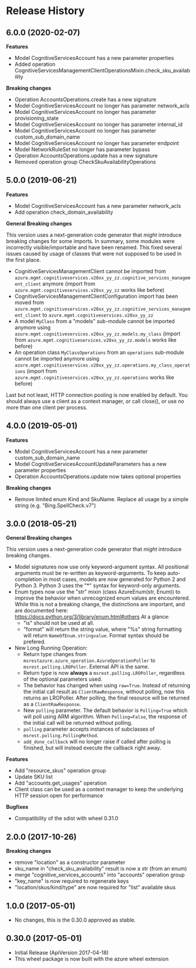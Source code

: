 # Release History

## 6.0.0 (2020-02-07)

**Features**

- Model CognitiveServicesAccount has a new parameter properties
- Added operation CognitiveServicesManagementClientOperationsMixin.check_sku_availability

**Breaking changes**

- Operation AccountsOperations.create has a new signature
- Model CognitiveServicesAccount no longer has parameter network_acls
- Model CognitiveServicesAccount no longer has parameter provisioning_state
- Model CognitiveServicesAccount no longer has parameter internal_id
- Model CognitiveServicesAccount no longer has parameter custom_sub_domain_name
- Model CognitiveServicesAccount no longer has parameter endpoint
- Model NetworkRuleSet no longer has parameter bypass
- Operation AccountsOperations.update has a new signature
- Removed operation group CheckSkuAvailabilityOperations

## 5.0.0 (2019-06-21)

**Features**

  - Model CognitiveServicesAccount has a new parameter network_acls
  - Add operation check_domain_availability

**General Breaking changes**

This version uses a next-generation code generator that *might*
introduce breaking changes for some imports. In summary, some modules
were incorrectly visible/importable and have been renamed. This fixed
several issues caused by usage of classes that were not supposed to be
used in the first place.

  - CognitiveServicesManagementClient cannot be imported from
    `azure.mgmt.cognitiveservices.v20xx_yy_zz.cognitive_services_management_client`
    anymore (import from `azure.mgmt.cognitiveservices.v20xx_yy_zz`
    works like before)
  - CognitiveServicesManagementClientConfiguration import has been moved
    from
    `azure.mgmt.cognitiveservices.v20xx_yy_zz.cognitive_services_management_client`
    to `azure.mgmt.cognitiveservices.v20xx_yy_zz`
  - A model `MyClass` from a "models" sub-module cannot be imported
    anymore using
    `azure.mgmt.cognitiveservices.v20xx_yy_zz.models.my_class`
    (import from `azure.mgmt.cognitiveservices.v20xx_yy_zz.models`
    works like before)
  - An operation class `MyClassOperations` from an `operations`
    sub-module cannot be imported anymore using
    `azure.mgmt.cognitiveservices.v20xx_yy_zz.operations.my_class_operations`
    (import from
    `azure.mgmt.cognitiveservices.v20xx_yy_zz.operations` works like
    before)

Last but not least, HTTP connection pooling is now enabled by default.
You should always use a client as a context manager, or call close(), or
use no more than one client per process.

## 4.0.0 (2019-05-01)

**Features**

  - Model CognitiveServicesAccount has a new parameter
    custom_sub_domain_name
  - Model CognitiveServicesAccountUpdateParameters has a new parameter
    properties
  - Operation AccountsOperations.update now takes optional properties

**Breaking changes**

  - Remove limited enum Kind and SkuName. Replace all usage by a simple
    string (e.g. "Bing.SpellCheck.v7")

## 3.0.0 (2018-05-21)

**General Breaking changes**

This version uses a next-generation code generator that *might*
introduce breaking changes.

  - Model signatures now use only keyword-argument syntax. All
    positional arguments must be re-written as keyword-arguments. To
    keep auto-completion in most cases, models are now generated for
    Python 2 and Python 3. Python 3 uses the "*" syntax for
    keyword-only arguments.
  - Enum types now use the "str" mixin (class AzureEnum(str, Enum)) to
    improve the behavior when unrecognized enum values are encountered.
    While this is not a breaking change, the distinctions are important,
    and are documented here:
    <https://docs.python.org/3/library/enum.html#others> At a glance:
      - "is" should not be used at all.
      - "format" will return the string value, where "%s" string
        formatting will return `NameOfEnum.stringvalue`. Format syntax
        should be prefered.
  - New Long Running Operation:
      - Return type changes from
        `msrestazure.azure_operation.AzureOperationPoller` to
        `msrest.polling.LROPoller`. External API is the same.
      - Return type is now **always** a `msrest.polling.LROPoller`,
        regardless of the optional parameters used.
      - The behavior has changed when using `raw=True`. Instead of
        returning the initial call result as `ClientRawResponse`,
        without polling, now this returns an LROPoller. After polling,
        the final resource will be returned as a `ClientRawResponse`.
      - New `polling` parameter. The default behavior is
        `Polling=True` which will poll using ARM algorithm. When
        `Polling=False`, the response of the initial call will be
        returned without polling.
      - `polling` parameter accepts instances of subclasses of
        `msrest.polling.PollingMethod`.
      - `add_done_callback` will no longer raise if called after
        polling is finished, but will instead execute the callback right
        away.

**Features**

  - Add "resource_skus" operation group
  - Update SKU list
  - Add "accounts.get_usages" operation
  - Client class can be used as a context manager to keep the underlying
    HTTP session open for performance

**Bugfixes**

  - Compatibility of the sdist with wheel 0.31.0

## 2.0.0 (2017-10-26)

**Breaking changes**

  - remove "location" as a constructor parameter
  - sku_name in "check_sku_availability" result is now a str (from an
    enum)
  - merge "cognitive_services_accounts" into "accounts" operation
    group
  - "key_name" is now required to regenerate keys
  - "location/skus/kind/type" are now required for "list" available skus

## 1.0.0 (2017-05-01)

  - No changes, this is the 0.30.0 approved as stable.

## 0.30.0 (2017-05-01)

  - Initial Release (ApiVersion 2017-04-18)
  - This wheel package is now built with the azure wheel extension
